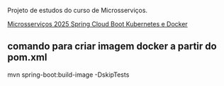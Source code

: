Projeto de estudos do curso de Microsserviços.

[Microsserviços 2025 Spring Cloud Boot Kubernetes e Docker](https://www.udemy.com/course/microservices-do-0-a-gcp-com-spring-boot-kubernetes-e-docker/?couponCode=KEEPLEARNINGBR)

## comando para criar imagem docker a partir do pom.xml

mvn spring-boot:build-image -DskipTests
